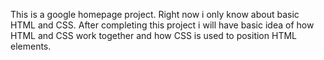 This is a google homepage project.
Right now i only know about basic HTML and CSS.
After completing this project i will have basic idea of how HTML and CSS work together and how CSS is used to position HTML elements.